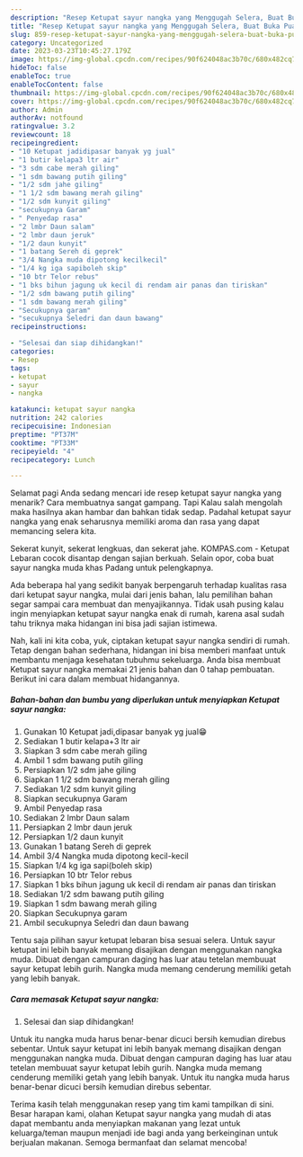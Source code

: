 ```yaml
---
description: "Resep Ketupat sayur nangka yang Menggugah Selera, Buat Buka Puasa}"
title: "Resep Ketupat sayur nangka yang Menggugah Selera, Buat Buka Puasa}"
slug: 859-resep-ketupat-sayur-nangka-yang-menggugah-selera-buat-buka-puasa
category: Uncategorized
date: 2023-03-23T10:45:27.179Z
image: https://img-global.cpcdn.com/recipes/90f624048ac3b70c/680x482cq70/ketupat-sayur-nangka-foto-resep-utama.jpg
hideToc: false
enableToc: true
enableTocContent: false
thumbnail: https://img-global.cpcdn.com/recipes/90f624048ac3b70c/680x482cq70/ketupat-sayur-nangka-foto-resep-utama.jpg
cover: https://img-global.cpcdn.com/recipes/90f624048ac3b70c/680x482cq70/ketupat-sayur-nangka-foto-resep-utama.jpg
author: Admin
authorAv: notfound
ratingvalue: 3.2
reviewcount: 18
recipeingredient:
- "10 Ketupat jadidipasar banyak yg jual"
- "1 butir kelapa3 ltr air"
- "3 sdm cabe merah giling"
- "1 sdm bawang putih giling"
- "1/2 sdm jahe giling"
- "1 1/2 sdm bawang merah giling"
- "1/2 sdm kunyit giling"
- "secukupnya Garam"
- " Penyedap rasa"
- "2 lmbr Daun salam"
- "2 lmbr daun jeruk"
- "1/2 daun kunyit"
- "1 batang Sereh di geprek"
- "3/4 Nangka muda dipotong kecilkecil"
- "1/4 kg iga sapiboleh skip"
- "10 btr Telor rebus"
- "1 bks bihun jagung uk kecil di rendam air panas dan tiriskan"
- "1/2 sdm bawang putih giling"
- "1 sdm bawang merah giling"
- "Secukupnya garam"
- "secukupnya Seledri dan daun bawang"
recipeinstructions:

- "Selesai dan siap dihidangkan!"
categories:
- Resep
tags:
- ketupat
- sayur
- nangka

katakunci: ketupat sayur nangka 
nutrition: 242 calories
recipecuisine: Indonesian
preptime: "PT37M"
cooktime: "PT33M"
recipeyield: "4"
recipecategory: Lunch

---
```



Selamat pagi Anda sedang mencari ide resep ketupat sayur nangka yang menarik? Cara membuatnya sangat gampang. Tapi Kalau salah mengolah maka hasilnya akan hambar dan bahkan tidak sedap. Padahal ketupat sayur nangka yang enak seharusnya memiliki aroma dan rasa yang dapat memancing selera kita.


Sekerat kunyit, sekerat lengkuas, dan sekerat jahe. KOMPAS.com - Ketupat Lebaran cocok disantap dengan sajian berkuah. Selain opor, coba buat sayur nangka muda khas Padang untuk pelengkapnya.

Ada beberapa hal yang sedikit banyak berpengaruh terhadap kualitas rasa dari ketupat sayur nangka, mulai dari jenis bahan, lalu pemilihan bahan segar sampai cara membuat dan menyajikannya. Tidak usah pusing kalau ingin menyiapkan ketupat sayur nangka enak di rumah, karena asal sudah tahu triknya maka hidangan ini bisa jadi sajian istimewa.


Nah, kali ini kita coba, yuk, ciptakan ketupat sayur nangka sendiri di rumah. Tetap dengan bahan sederhana, hidangan ini bisa memberi manfaat untuk membantu menjaga kesehatan tubuhmu sekeluarga. Anda bisa membuat Ketupat sayur nangka memakai 21 jenis bahan dan 0 tahap pembuatan. Berikut ini cara dalam membuat hidangannya.

<!--inarticleads1-->

##### Bahan-bahan dan bumbu yang diperlukan untuk menyiapkan Ketupat sayur nangka:

1. Gunakan 10 Ketupat jadi,dipasar banyak yg jual😁
1. Sediakan 1 butir kelapa+3 ltr air
1. Siapkan 3 sdm cabe merah giling
1. Ambil 1 sdm bawang putih giling
1. Persiapkan 1/2 sdm jahe giling
1. Siapkan 1 1/2 sdm bawang merah giling
1. Sediakan 1/2 sdm kunyit giling
1. Siapkan secukupnya Garam
1. Ambil  Penyedap rasa
1. Sediakan 2 lmbr Daun salam
1. Persiapkan 2 lmbr daun jeruk
1. Persiapkan 1/2 daun kunyit
1. Gunakan 1 batang Sereh di geprek
1. Ambil 3/4 Nangka muda dipotong kecil-kecil
1. Siapkan 1/4 kg iga sapi(boleh skip)
1. Persiapkan 10 btr Telor rebus
1. Siapkan 1 bks bihun jagung uk kecil di rendam air panas dan tiriskan
1. Sediakan 1/2 sdm bawang putih giling
1. Siapkan 1 sdm bawang merah giling
1. Siapkan Secukupnya garam
1. Ambil secukupnya Seledri dan daun bawang


Tentu saja pilihan sayur ketupat lebaran bisa sesuai selera. Untuk sayur ketupat ini lebih banyak memang disajikan dengan menggunakan nangka muda. Dibuat dengan campuran daging has luar atau tetelan membuuat sayur ketupat lebih gurih. Nangka muda memang cenderung memiliki getah yang lebih banyak. 

<!--inarticleads2-->

##### Cara memasak Ketupat sayur nangka:


1. Selesai dan siap dihidangkan!

Untuk itu nangka muda harus benar-benar dicuci bersih kemudian direbus sebentar. Untuk sayur ketupat ini lebih banyak memang disajikan dengan menggunakan nangka muda. Dibuat dengan campuran daging has luar atau tetelan membuuat sayur ketupat lebih gurih. Nangka muda memang cenderung memiliki getah yang lebih banyak. Untuk itu nangka muda harus benar-benar dicuci bersih kemudian direbus sebentar. 

Terima kasih telah menggunakan resep yang tim kami tampilkan di sini. Besar harapan kami, olahan Ketupat sayur nangka yang mudah di atas dapat membantu anda menyiapkan makanan yang lezat untuk keluarga/teman maupun menjadi ide bagi anda yang berkeinginan untuk berjualan makanan. Semoga bermanfaat dan selamat mencoba!
